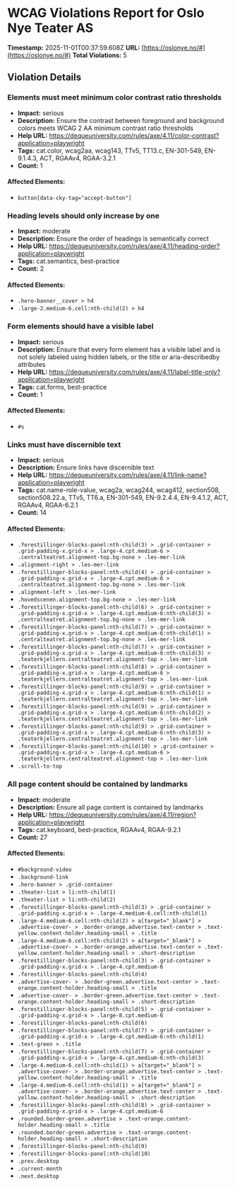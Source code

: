 # WCAG Violations Report for Oslo Nye Teater AS

**Timestamp:** 2025-11-01T00:37:59.608Z
**URL:** [https://oslonye.no/#](https://oslonye.no/#)
**Total Violations:** 5

## Violation Details

### Elements must meet minimum color contrast ratio thresholds

- **Impact:** serious
- **Description:** Ensure the contrast between foreground and background colors meets WCAG 2 AA minimum contrast ratio thresholds
- **Help URL:** https://dequeuniversity.com/rules/axe/4.11/color-contrast?application=playwright
- **Tags:** cat.color, wcag2aa, wcag143, TTv5, TT13.c, EN-301-549, EN-9.1.4.3, ACT, RGAAv4, RGAA-3.2.1
- **Count:** 1

#### Affected Elements:

- `button[data-cky-tag="accept-button"]`

### Heading levels should only increase by one

- **Impact:** moderate
- **Description:** Ensure the order of headings is semantically correct
- **Help URL:** https://dequeuniversity.com/rules/axe/4.11/heading-order?application=playwright
- **Tags:** cat.semantics, best-practice
- **Count:** 2

#### Affected Elements:

- `.hero-banner__cover > h4`
- `.large-2.medium-6.cell:nth-child(2) > h4`

### Form elements should have a visible label

- **Impact:** serious
- **Description:** Ensure that every form element has a visible label and is not solely labeled using hidden labels, or the title or aria-describedby attributes
- **Help URL:** https://dequeuniversity.com/rules/axe/4.11/label-title-only?application=playwright
- **Tags:** cat.forms, best-practice
- **Count:** 1

#### Affected Elements:

- `#s`

### Links must have discernible text

- **Impact:** serious
- **Description:** Ensure links have discernible text
- **Help URL:** https://dequeuniversity.com/rules/axe/4.11/link-name?application=playwright
- **Tags:** cat.name-role-value, wcag2a, wcag244, wcag412, section508, section508.22.a, TTv5, TT6.a, EN-301-549, EN-9.2.4.4, EN-9.4.1.2, ACT, RGAAv4, RGAA-6.2.1
- **Count:** 14

#### Affected Elements:

- `.forestillinger-blocks-panel:nth-child(3) > .grid-container > .grid-padding-x.grid-x > .large-4.cpt.medium-6 > .centralteatret.alignment-top.bg-none > .les-mer-link`
- `.alignment-right > .les-mer-link`
- `.forestillinger-blocks-panel:nth-child(4) > .grid-container > .grid-padding-x.grid-x > .large-4.cpt.medium-6 > .centralteatret.alignment-top.bg-none > .les-mer-link`
- `.alignment-left > .les-mer-link`
- `.hovedscenen.alignment-top.bg-none > .les-mer-link`
- `.forestillinger-blocks-panel:nth-child(6) > .grid-container > .grid-padding-x.grid-x > .large-4.cpt.medium-6:nth-child(3) > .centralteatret.alignment-top.bg-none > .les-mer-link`
- `.forestillinger-blocks-panel:nth-child(7) > .grid-container > .grid-padding-x.grid-x > .large-4.cpt.medium-6:nth-child(1) > .centralteatret.alignment-top.bg-none > .les-mer-link`
- `.forestillinger-blocks-panel:nth-child(7) > .grid-container > .grid-padding-x.grid-x > .large-4.cpt.medium-6:nth-child(3) > .teaterkjellern.centralteatret.alignment-top > .les-mer-link`
- `.forestillinger-blocks-panel:nth-child(8) > .grid-container > .grid-padding-x.grid-x > .large-4.cpt.medium-6 > .teaterkjellern.centralteatret.alignment-top > .les-mer-link`
- `.forestillinger-blocks-panel:nth-child(9) > .grid-container > .grid-padding-x.grid-x > .large-4.cpt.medium-6:nth-child(1) > .teaterkjellern.centralteatret.alignment-top > .les-mer-link`
- `.forestillinger-blocks-panel:nth-child(9) > .grid-container > .grid-padding-x.grid-x > .large-4.cpt.medium-6:nth-child(2) > .teaterkjellern.centralteatret.alignment-top > .les-mer-link`
- `.forestillinger-blocks-panel:nth-child(9) > .grid-container > .grid-padding-x.grid-x > .large-4.cpt.medium-6:nth-child(3) > .teaterkjellern.centralteatret.alignment-top > .les-mer-link`
- `.forestillinger-blocks-panel:nth-child(10) > .grid-container > .grid-padding-x.grid-x > .large-4.cpt.medium-6 > .teaterkjellern.centralteatret.alignment-top > .les-mer-link`
- `.scroll-to-top`

### All page content should be contained by landmarks

- **Impact:** moderate
- **Description:** Ensure all page content is contained by landmarks
- **Help URL:** https://dequeuniversity.com/rules/axe/4.11/region?application=playwright
- **Tags:** cat.keyboard, best-practice, RGAAv4, RGAA-9.2.1
- **Count:** 27

#### Affected Elements:

- `#background-video`
- `.background-link`
- `.hero-banner > .grid-container`
- `.theater-list > li:nth-child(1)`
- `.theater-list > li:nth-child(2)`
- `.forestillinger-blocks-panel:nth-child(3) > .grid-container > .grid-padding-x.grid-x > .large-4.medium-6.cell:nth-child(1)`
- `.large-4.medium-6.cell:nth-child(2) > a[target="_blank"] > .advertise-cover- > .border-orange.advertise.text-center > .text-yellow.content-holder.heading-small > .title`
- `.large-4.medium-6.cell:nth-child(2) > a[target="_blank"] > .advertise-cover- > .border-orange.advertise.text-center > .text-yellow.content-holder.heading-small > .short-description`
- `.forestillinger-blocks-panel:nth-child(3) > .grid-container > .grid-padding-x.grid-x > .large-4.cpt.medium-6`
- `.forestillinger-blocks-panel:nth-child(4)`
- `.advertise-cover- > .border-green.advertise.text-center > .text-orange.content-holder.heading-small > .title`
- `.advertise-cover- > .border-green.advertise.text-center > .text-orange.content-holder.heading-small > .short-description`
- `.forestillinger-blocks-panel:nth-child(5) > .grid-container > .grid-padding-x.grid-x > .large-8.cpt.medium-6`
- `.forestillinger-blocks-panel:nth-child(6)`
- `.forestillinger-blocks-panel:nth-child(7) > .grid-container > .grid-padding-x.grid-x > .large-4.cpt.medium-6:nth-child(1)`
- `.text-green > .title`
- `.forestillinger-blocks-panel:nth-child(7) > .grid-container > .grid-padding-x.grid-x > .large-4.cpt.medium-6:nth-child(3)`
- `.large-4.medium-6.cell:nth-child(1) > a[target="_blank"] > .advertise-cover- > .border-orange.advertise.text-center > .text-yellow.content-holder.heading-small > .title`
- `.large-4.medium-6.cell:nth-child(1) > a[target="_blank"] > .advertise-cover- > .border-orange.advertise.text-center > .text-yellow.content-holder.heading-small > .short-description`
- `.forestillinger-blocks-panel:nth-child(8) > .grid-container > .grid-padding-x.grid-x > .large-4.cpt.medium-6`
- `.rounded.border-green.advertise > .text-orange.content-holder.heading-small > .title`
- `.rounded.border-green.advertise > .text-orange.content-holder.heading-small > .short-description`
- `.forestillinger-blocks-panel:nth-child(9)`
- `.forestillinger-blocks-panel:nth-child(10)`
- `.prev.desktop`
- `.current-month`
- `.next.desktop`
